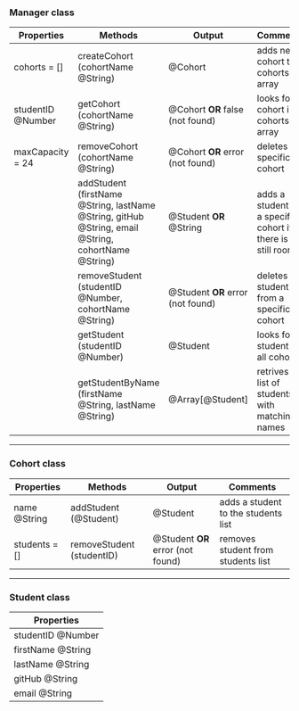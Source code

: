 ### Manager class
| Properties   | Methods | Output | Comments
|--------------|---------|--------|---------
| cohorts = [] | createCohort (cohortName @String) | @Cohort | adds new cohort to cohorts array
| studentID @Number | getCohort (cohortName @String) | @Cohort **OR** false (not found) | looks for cohort in cohorts array
| maxCapacity = 24 | removeCohort (cohortName @String) | @Cohort **OR** error (not found) | deletes a specific cohort
|              | addStudent (firstName @String, lastName @String, gitHub @String, email @String, cohortName @String) | @Student **OR** @String| adds a student to a specific cohort if there is still room
|              | removeStudent (studentID @Number, cohortName @String) | @Student **OR** error (not found) | deletes a student from a specific cohort
|              | getStudent (studentID @Number) | @Student | looks for a student in all cohorts
|              | getStudentByName (firstName @String, lastName @String) | @Array[@Student] | retrives a list of students with matching names

---

### Cohort class
| Properties    | Methods | Output | Comments
|---------------|---------|--------|---------
| name @String  | addStudent (@Student) | @Student | adds a student to the students list
| students = [] | removeStudent (studentID) | @Student **OR** error (not found) | removes student from students list

---

### Student class
| Properties        |
|-------------------|
| studentID @Number |
| firstName @String |
| lastName @String  |
| gitHub @String    |
| email @String     |
